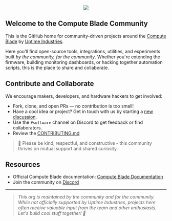 <p align="center">
    <img src="https://github.com/compute-blade-community/.github/blob/main/assets/image-logo-rounded-corner.png">
</p>

## Welcome to the Compute Blade Community

This is the GitHub home for community-driven projects around the [Compute Blade](https://computeblade.com) by [Uptime Industries](https://uptime.industries/).

Here you'll find open-source tools, integrations, utilities, and experiments built *by the community, for the community*. Whether you're extending the firmware, building monitoring dashboards, or hacking together automation scripts, this is the place to share and collaborate.

## Contribute and Collaborate

We encourage makers, developers, and hardware hackers to get involved:

- Fork, clone, and open PRs — no contribution is too small!
- Have a cool idea or project? Get in touch with us by starting a [new discussion](https://github.com/orgs/compute-blade-community/discussions/new?category=ideas).
- Use the `#software` channel on Discord to get feedback or find collaborators.
- Review the [CONTRIBUTING.md](https://github.com/compute-blade-community/.github/blob/main/CONTRIBUTING.md)

> 🙏 Please be kind, respectful, and constructive - this community thrives on mutual support and shared curiosity.

## Resources

- Official Compute Blade documentation: [Compute Blade Documentation](https://docs.computeblade.com)
- Join the community on [Discord](https://discord.gg/uptime-industries)

---

> *This org is maintained by the community and for the community. While not officially supported by Uptime Industries, projects here often receive valuable input from the team and other enthusiasts.*
> *Let's build cool stuff together! 🚀*
